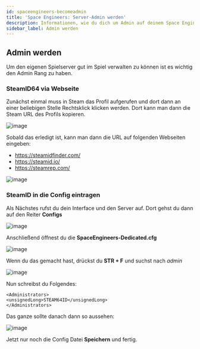 ```yaml
---
id: spaceengineers-becomeadmin
title: 'Space Engineers: Server-Admin werden'
description: Informationen, wie du dich um Admin auf deinem Space Engineers-Server von ZAP-Hosting machen kannst - ZAP-Hosting.com Dokumentation
sidebar_label: Admin werden
---
```


## Admin werden

Um den eigenen Spielserver gut im Spiel verwalten zu können ist es wichtig den Admin Rang zu haben.

### SteamID64 via Webseite

Zunächst einmal muss in Steam das Profil aufgerufen und dort dann an einer beliebigen Stelle Rechtsklick klicken werden.
Dort kann man dann die Steam URL des Profils kopieren.

![image](https://user-images.githubusercontent.com/26007280/189890542-53ea224a-e530-466a-8cfb-b416111ce636.png)

Sobald das erledigt ist, kann man dann die URL auf folgenden Webseiten eingeben:

- https://steamidfinder.com/
- https://steamid.io/
- https://steamrep.com/

![image](https://user-images.githubusercontent.com/26007280/189890562-60f73099-0d50-47f0-a38a-800ad3b3778a.png)

### SteamID in die Config eintragen

Als Nächstes rufst du dein Interface und den Server auf. 
Dort gehst du dann auf den Reiter **Configs**

![image](https://user-images.githubusercontent.com/26007280/189890578-d404d3c2-0d82-4f63-865a-073404dda486.png)

Anschließend öffnest du die **SpaceEngineers-Dedicated.cfg**

![image](https://user-images.githubusercontent.com/26007280/189890601-283ea429-4505-4c54-a6c8-0e33f5fec0d8.png)

Wenn du das gemacht hast, drückst du **STR + F** und suchst nach *admin*

![image](https://user-images.githubusercontent.com/26007280/189890632-8cacffc0-c7b8-4e53-a9f7-e3ea339f6d28.png)

Nun schreibst du Folgendes:
```
<Administrators>
<unsignedLong>STEAM64ID</unsignedLong>
</Administrators>
````
Das ganze sollte danach dann so aussehen:

![image](https://user-images.githubusercontent.com/26007280/189890656-e5ad6ab6-ac25-46e9-b372-02ae3752ae5b.png)

Jetzt nur noch die Config Datei **Speichern** und fertig.
